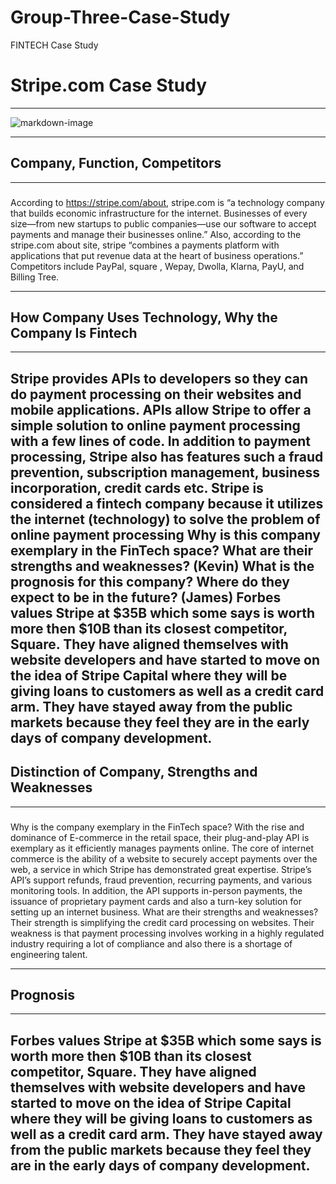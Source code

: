 # Group-Three-Case-Study
FINTECH Case Study

# Stripe.com Case Study
---
![markdown-image](C:\Users\Frank\OneDrive\Pictures\stripe)

---
## Company, Function, Competitors
---
###
According to https://stripe.com/about, stripe.com is “a technology company that builds economic infrastructure for the internet. Businesses of every size—from new startups to public companies—use our software to accept payments and manage their businesses online.” Also, according to the stripe.com about site, stripe “combines a payments platform with applications that put revenue data at the heart of business operations.” Competitors include PayPal, square , Wepay, Dwolla, Klarna, PayU, and Billing Tree.


---
## How Company Uses Technology, Why the Company Is Fintech
---
###
Stripe provides APIs to developers so they can do payment processing on their websites and mobile applications. APIs  allow Stripe to offer a simple solution to online payment processing with a few lines of code. In addition to payment processing, Stripe also has features such a fraud prevention, subscription management, business incorporation, credit cards etc.
Stripe is considered a fintech company because it utilizes the internet (technology) to solve the problem of online payment processing
Why is this company exemplary in the FinTech space? What are their strengths and weaknesses? (Kevin)
What is the prognosis for this company? Where do they expect to be in the future? (James)
Forbes values Stripe at $35B which some says is worth more then $10B than its closest competitor, Square. They have aligned themselves with website developers and have started to move on the idea of Stripe Capital where they will be giving loans to customers as well as a credit card arm. They have stayed away from the public markets because they feel they are in the early days of company development.
---
## Distinction of Company, Strengths and Weaknesses
---
###
Why is the company exemplary in the FinTech space?
With the rise and dominance of E-commerce in the retail space, their plug-and-play API is exemplary as it efficiently manages payments online.
The core of internet commerce is the ability of a website to securely accept payments over the web, a service in which Stripe has demonstrated great expertise. Stripe’s API’s support refunds, fraud prevention, recurring payments, and various monitoring tools. In addition, the API supports in-person payments, the issuance of proprietary payment cards and also a turn-key solution for setting up an internet business.
What are their strengths and weaknesses?
Their strength is simplifying the credit card processing on websites. Their weakness is that payment processing involves working in a highly regulated industry requiring a lot of compliance and also there is a shortage of engineering talent.


---
## Prognosis
---
###
Forbes values Stripe at $35B which some says is worth more then $10B than its closest competitor, Square.  They have aligned themselves with website developers and have started to move on the idea of Stripe Capital where they will be giving loans to customers as well as a credit card arm.  They have stayed away from the public markets because they feel they are in the early days of company development.
---
